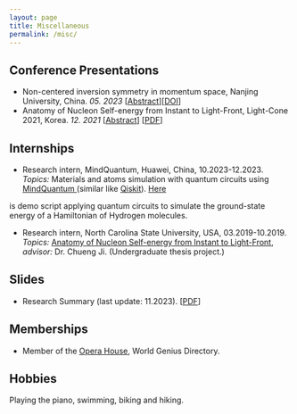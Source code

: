 ```yaml
---
layout: page
title: Miscellaneous
permalink: /misc/
---
```

## Conference Presentations
- Non-centered inversion symmetry in momentum space, Nanjing University, China. *05. 2023* [[Abstract](/ResearchHighlights/#noncenter)][[DOI](https://dx.doi.org/10.12351/ks.2310.1276)]
- Anatomy of Nucleon Self-energy from Instant to Light-Front, Light-Cone 2021, Korea. *12. 2021* [[Abstract](https://indico.cern.ch/event/938795/contributions/4605279/)]
[[PDF](https://indico.cern.ch/event/938795/contributions/4605279/attachments/2357412/4023279/BinbinLiu_talk_LC2021.pdf)]

## Internships
- Research intern, MindQuantum, Huawei, China, 10.2023-12.2023. *Topics:* Materials and atoms simulation with quantum circuits using [MindQuantum ](https://gitee.com/mindspore/mindquantum) (similar like [Qiskit](https://www.ibm.com/quantum/qiskit)). [Here](https://gitee.com/leo-phys/mindquantum/blob/education/homework/Leo/homework_BinbinLIU.ipynb)
<!--(https://github.com/LIU-Binbin/mindquantum/blob/education/homework/Leo/homework_BinbinLIU.ipynb)--> is demo script applying quantum circuits to simulate the ground-state energy of a Hamiltonian of Hydrogen molecules.

- Research intern, North Carolina State University, USA, 03.2019-10.2019. *Topics:* [Anatomy of Nucleon Self-energy from Instant to Light-Front](https://crjiresearchgroup.wordpress.ncsu.edu/group-meetings/archives-liu-binbin/), *advisor:* Dr. Chueng Ji. (Undergraduate thesis project.)

## Slides
- Research Summary (last update: 11.2023). [[PDF](/assets/presentations/Research_proj.pdf)] <br />

## Memberships
- Member of the [Opera House](https://www.iqsociety.org/win/societies/opera-house/), World Genius Directory. <br />

## Hobbies
Playing the piano, swimming, biking and hiking. <br />

<!--
## Thoughts and wanderings
- AI to learn the exchange correlation functional, only for weakly correlated materials. How to utilize AI in a theoretical framework like the DFT to predict properties within strong correlation regime?

- What will happen to the non-dissipative edge current in a topological insulator when light and heat are applied. Can we find a topological insulator material with such edge current under room-temperature? Implemening novel theoretical frameworks describing electron excitations into HTP calculations (assited with AI) is needed. 

- Alternatively, use HTP screening combined with AI to predict RT superconductors.

- Be able to use quantum computers. [QuEra](https://www.quera.com)'s 256-quibits [aquila](https://www.quera.com/aquila) is available. The [analog quantum mode](https://www.quera.com/neutral-atom-platform) can be less errorness compared of the traditional digital quantum mode. The former requires a higher precision level of controlling the atoms, which is promising in the fault tolerant quantum computing era. So it might be good to start learning how to use quantum simulations/algorithms to study problems, like materials.
-->
